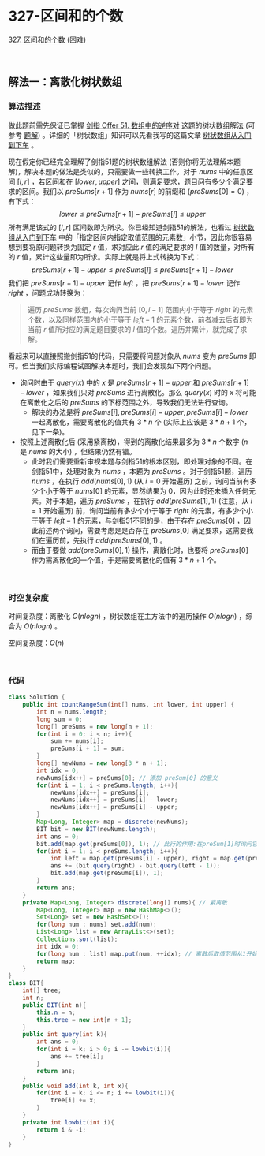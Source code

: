 # 327-区间和的个数

[327. 区间和的个数](https://leetcode.cn/problems/count-of-range-sum/) (困难)

<br />

## 解法一：离散化树状数组

### 算法描述

做此题前需先保证已掌握 [剑指 Offer 51. 数组中的逆序对](https://leetcode.cn/problems/shu-zu-zhong-de-ni-xu-dui-lcof/) 这题的树状数组解法 (可参考 [题解](https://leetcode.cn/problems/shu-zu-zhong-de-ni-xu-dui-lcof/solution/by-yukiyama-elnl/)) 。详细的「树状数组」知识可以先看我写的这篇文章 [树状数组从入门到下车](https://leetcode.cn/circle/discuss/qGREiN/) 。

现在假定你已经完全理解了剑指51题的树状数组解法 (否则你将无法理解本题解)，解决本题的做法是类似的，只需要做一些转换工作。对于 $nums$ 中的任意区间 $[l,r]$ ，若区间和在 $[lower, upper]$ 之间，则满足要求，题目问有多少个满足要求的区间。我们以 $preSums[r+1]$ 作为 $nums[r]$ 的前缀和 ($preSums[0] = 0$) ，有下式：
$$
lower≤preSums[r+1]-preSums[l]≤upper
$$
所有满足该式的 $[l,r]$ 区间数即为所求。你已经知道剑指51的解法，也看过 [树状数组从入门到下车](https://leetcode.cn/circle/discuss/qGREiN/) 中的「指定区间内指定取值范围的元素数」小节，因此你很容易想到要将原问题转换为固定 $r$ 值，求对应此 $r$ 值的满足要求的 $l$ 值的数量，对所有的 $r$ 值，累计这些量即为所求。实际上就是将上式转换为下式：
$$
preSums[r+1]-upper≤preSums[l]≤preSums[r+1]-lower
$$
我们把 $preSums[r+1] - upper$ 记作 $left$ ，把 $preSums[r+1]-lower$ 记作 $right$ ，问题成功转换为：

> 遍历 $preSums$ 数组，每次询问当前 $[0,i-1]$ 范围内小于等于 $right$ 的元素个数，以及同样范围内的小于等于 $left-1$ 的元素个数，前者减去后者即为当前 $r$ 值所对应的满足题目要求的 $l$ 值的个数。遍历并累计，就完成了求解。



看起来可以直接照搬剑指51的代码，只需要将问题对象从 $nums$ 变为 $preSums$ 即可。但当我们实际编程试图解决本题时，我们会发现如下两个问题。

- 询问时由于 $query(x)$ 中的 $x$ 是  $preSums[r+1] - upper$ 和 $preSums[r+1]-lower$ ，如果我们只对 $preSums$ 进行离散化。那么 $query(x)$ 时的 $x$ 将可能在离散化之后的 $preSums$ 的下标范围之外，导致我们无法进行查询。
  - 解决的办法是将 $preSums[i], preSums[i]-upper,preSums[i]-lower$ 一起离散化，需要离散化的值共有 $3*n$ 个 (实际上应该是 $3*n+1$ 个，见下一条)。 
- 按照上述离散化后 (采用紧离散)，得到的离散化结果最多为 $3*n$ 个数字 ($n$ 是 $nums$ 的大小) ，但结果仍然有错。
  - 此时我们需要重新审视本题与剑指51的根本区别，即处理对象的不同。在剑指51中，处理对象为 $nums$ ，本题为 $preSums$ 。对于剑指51题，遍历 $nums$ ，在执行 $add(nums[0], 1)$ (从 $i=0$ 开始遍历) 之前，询问当前有多少个小于等于 $nums[0]$ 的元素，显然结果为 0，因为此时还未插入任何元素。对于本题，遍历 $preSums$ ，在执行 $add(preSums[1],1)$ (注意，从 $i=1$ 开始遍历) 前，询问当前有多少个小于等于 $right$ 的元素，有多少个小于等于 $left-1$ 的元素，与剑指51不同的是，由于存在 $preSums[0]$ ，因此前述两个询问，需要考虑是是否存在 $preSums[0]$ 满足要求，这需要我们在遍历前，先执行 $add(preSums[0], 1)$ 。 
  - 而由于要做 $add(preSums[0],1)$ 操作，离散化时，也要将 $preSums[0]$ 作为需离散化的一个值，于是需要离散化的值有 $3*n+1$ 个。

<br />

### 时空复杂度

时间复杂度：离散化 $O(nlogn)$ ，树状数组在主方法中的遍历操作 $O(nlogn)$ ，综合为 $O(nlogn)$ 。

空间复杂度：$O(n)$

<br />

### 代码

```java
class Solution {
    public int countRangeSum(int[] nums, int lower, int upper) {
        int n = nums.length;
        long sum = 0;
        long[] preSums = new long[n + 1];
        for(int i = 0; i < n; i++){
            sum += nums[i];
            preSums[i + 1] = sum;
        }
        long[] newNums = new long[3 * n + 1];
        int idx = 0;
        newNums[idx++] = preSums[0]; // 添加 preSum[0] 的意义
        for(int i = 1; i < preSums.length; i++){
            newNums[idx++] = preSums[i];
            newNums[idx++] = preSums[i] - lower;
            newNums[idx++] = preSums[i] - upper;
        }
        Map<Long, Integer> map = discrete(newNums);
        BIT bit = new BIT(newNums.length);
        int ans = 0;
        bit.add(map.get(preSums[0]), 1); // 此行的作用:在preSum[1]时询问它之前，也就是[0,0]之内有多少范围在[left,right]的preSum
        for(int i = 1; i < preSums.length; i++){
            int left = map.get(preSums[i] - upper), right = map.get(preSums[i] - lower);
            ans += (bit.query(right) - bit.query(left - 1));
            bit.add(map.get(preSums[i]), 1);
        }
        return ans;
    }
    private Map<Long, Integer> discrete(long[] nums){ // 紧离散
        Map<Long, Integer> map = new HashMap<>();
        Set<Long> set = new HashSet<>();
        for(long num : nums) set.add(num);
        List<Long> list = new ArrayList<>(set);
        Collections.sort(list);
        int idx = 0;
        for(long num : list) map.put(num, ++idx); // 离散后取值范围从1开始
        return map;
    }
}
class BIT{
    int[] tree;
    int n;
    public BIT(int n){
        this.n = n;
        this.tree = new int[n + 1];
    }
    public int query(int k){
        int ans = 0;
        for(int i = k; i > 0; i -= lowbit(i)){
            ans += tree[i];
        }
        return ans;
    }
    public void add(int k, int x){
        for(int i = k; i <= n; i += lowbit(i)){
            tree[i] += x;
        }
    }
    private int lowbit(int i){
        return i & -i;
    }
}
```

<br />

